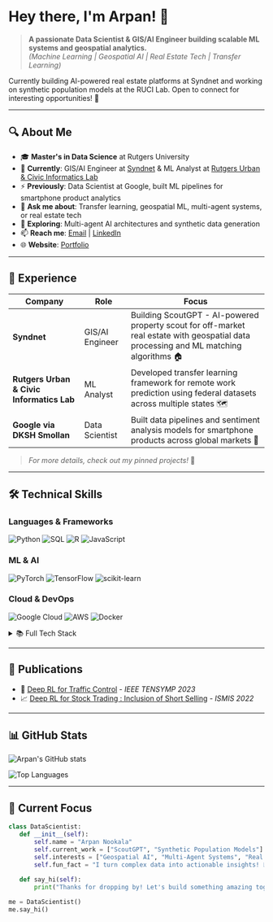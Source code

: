 # Hey there, I'm Arpan! 👋

> **A passionate Data Scientist & GIS/AI Engineer building scalable ML systems and geospatial analytics.**  
> *(Machine Learning | Geospatial AI | Real Estate Tech | Transfer Learning)*

Currently building AI-powered real estate platforms at Syndnet and working on synthetic population models at the RUCI Lab. Open to connect for interesting opportunities! 🚀

---

## 🔍 About Me

- 🎓 **Master's in Data Science** at Rutgers University
- 🏢 **Currently**: GIS/AI Engineer at [Syndnet](https://syndnet.com) & ML Analyst at [Rutgers Urban & Civic Informatics Lab](https://rucilab.rutgers.edu/)  
- ⚡ **Previously**: Data Scientist at Google, built ML pipelines for smartphone product analytics
- 💬 **Ask me about**: Transfer learning, geospatial ML, multi-agent systems, or real estate tech
- 🌱 **Exploring**: Multi-agent AI architectures and synthetic data generation
- 📫 **Reach me**: [Email](mailto:arpan.nookala@rutgers.edu) | [LinkedIn](https://www.linkedin.com/in/arpan-nookala/)
- 🌐 **Website**: [Portfolio](https://v0-lego-f1-portfolio.vercel.app/)

---

## 💼 Experience

| Company | Role | Focus |
|---------|------|-------|
| **Syndnet** | GIS/AI Engineer | Building ScoutGPT - AI-powered property scout for off-market real estate with geospatial data processing and ML matching algorithms 🏠 |
| **Rutgers Urban & Civic Informatics Lab** | ML Analyst | Developed transfer learning framework for remote work prediction using federal datasets across multiple states 🗺️ |
| **Google via DKSH Smollan** | Data Scientist | Built data pipelines and sentiment analysis models for smartphone products across global markets 📱 |

> *For more details, check out my pinned projects!* 📌

---

## 🛠️ Technical Skills

### Languages & Frameworks
![Python](https://img.shields.io/badge/Python-3776AB?style=flat-square&logo=python&logoColor=white)
![SQL](https://img.shields.io/badge/SQL-4479A1?style=flat-square&logo=postgresql&logoColor=white)
![R](https://img.shields.io/badge/R-276DC3?style=flat-square&logo=r&logoColor=white)
![JavaScript](https://img.shields.io/badge/JavaScript-F7DF1E?style=flat-square&logo=javascript&logoColor=black)

### ML & AI
![PyTorch](https://img.shields.io/badge/PyTorch-EE4C2C?style=flat-square&logo=pytorch&logoColor=white)
![TensorFlow](https://img.shields.io/badge/TensorFlow-FF6F00?style=flat-square&logo=tensorflow&logoColor=white)
![scikit-learn](https://img.shields.io/badge/scikit--learn-F7931E?style=flat-square&logo=scikit-learn&logoColor=white)

### Cloud & DevOps
![Google Cloud](https://img.shields.io/badge/Google_Cloud-4285F4?style=flat-square&logo=google-cloud&logoColor=white)
![AWS](https://img.shields.io/badge/AWS-232F3E?style=flat-square&logo=amazon-aws&logoColor=white)
![Docker](https://img.shields.io/badge/Docker-2496ED?style=flat-square&logo=docker&logoColor=white)

<details>
<summary>📚 Full Tech Stack</summary>

- **Languages**: Python, SQL, R, JavaScript
- **ML & AI**: XGBoost, PyTorch, TensorFlow, HuggingFace, Transfer Learning
- **Geospatial**: PostGIS, GeoPandas, Apache Spark, Mapbox
- **Cloud & DevOps**: Google Cloud, AWS, Docker, FastAPI

</details>

---

## 📝 Publications

- 🚦 [Deep RL for Traffic Control](https://ieeexplore.ieee.org/document/10223639) - *IEEE TENSYMP 2023*
- 📈 [Deep RL for Stock Trading : Inclusion of Short Selling](https://link.springer.com/chapter/10.1007/978-3-031-16564-1_18) - *ISMIS 2022*

---

## 📊 GitHub Stats

![Arpan's GitHub stats](https://github-readme-stats.vercel.app/api?username=YOUR_GITHUB_USERNAME&show_icons=true&theme=tokyonight)

![Top Languages](https://github-readme-stats.vercel.app/api/top-langs/?username=YOUR_GITHUB_USERNAME&layout=compact&theme=tokyonight)

---

## 🎯 Current Focus

```python
class DataScientist:
   def __init__(self):
       self.name = "Arpan Nookala"
       self.current_work = ["ScoutGPT", "Synthetic Population Models"]
       self.interests = ["Geospatial AI", "Multi-Agent Systems", "Real Estate Tech"]
       self.fun_fact = "I turn complex data into actionable insights! 📊✨"
   
   def say_hi(self):
       print("Thanks for dropping by! Let's build something amazing together! 🚀")

me = DataScientist()
me.say_hi()
